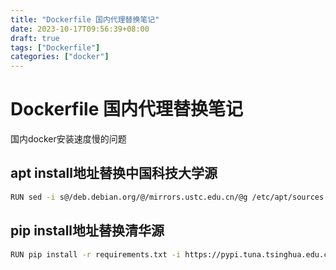 ```yaml
---
title: "Dockerfile 国内代理替换笔记"
date: 2023-10-17T09:56:39+08:00
draft: true
tags: ["Dockerfile"]
categories: ["docker"]
---
```






# Dockerfile 国内代理替换笔记



国内docker安装速度慢的问题



## apt install地址替换中国科技大学源



```bash
RUN sed -i s@/deb.debian.org/@/mirrors.ustc.edu.cn/@g /etc/apt/sources.list.d/debian.sources && apt-get update && apt-get install -y --no-install-recommends xxxxx
```



## pip install地址替换清华源



```bash
RUN pip install -r requirements.txt -i https://pypi.tuna.tsinghua.edu.cn/simple --trusted-host pypi.tuna.tsinghua.edu.cn
```

